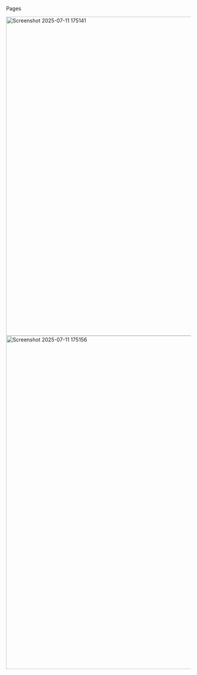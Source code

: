 Pages 

<img width="1833" height="869" alt="Screenshot 2025-07-11 175141" src="https://github.com/user-attachments/assets/9141abca-9dc7-4960-ac97-d75e53f438f1" />
<img width="1833" height="908" alt="Screenshot 2025-07-11 175156" src="https://github.com/user-attachments/assets/7c661596-4ca6-4370-8c2f-c0ebc55f7ad9" />
